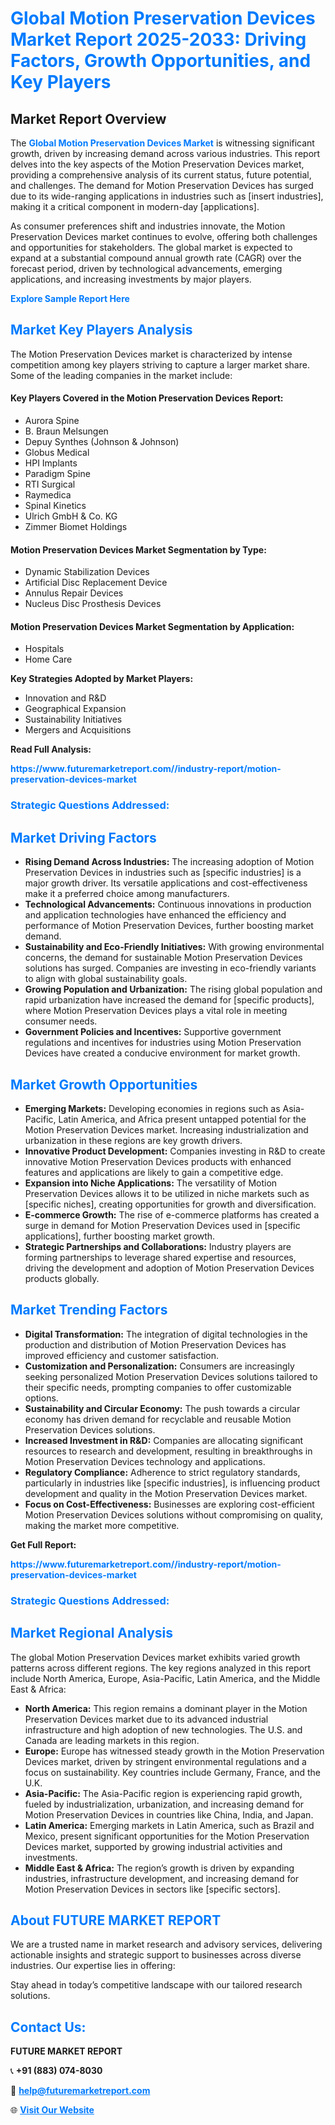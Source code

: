 <h1 style="color: #007BFF;">Global Motion Preservation Devices Market Report 2025-2033: Driving Factors, Growth Opportunities, and Key Players</h1>

<section id="overview">
<h2>Market Report Overview</h2>
<p>The <a href="https://www.futuremarketreport.com//industry-report/motion-preservation-devices-market" style="color: #007BFF; text-decoration: none;"><strong>Global Motion Preservation Devices Market</strong></a> is witnessing significant growth, driven by increasing demand across various industries. This report delves into the key aspects of the Motion Preservation Devices market, providing a comprehensive analysis of its current status, future potential, and challenges. The demand for Motion Preservation Devices has surged due to its wide-ranging applications in industries such as [insert industries], making it a critical component in modern-day [applications].</p>
<p>As consumer preferences shift and industries innovate, the Motion Preservation Devices market continues to evolve, offering both challenges and opportunities for stakeholders. The global market is expected to expand at a substantial compound annual growth rate (CAGR) over the forecast period, driven by technological advancements, emerging applications, and increasing investments by major players.</p>
</section>

<section id="overview">
<p><a href="https://www.futuremarketreport.com//request-sample/reportId=57361" style="color: #007BFF; text-decoration: none;"><strong>Explore Sample Report Here</strong></a></p>
</section>

<section id="key-players">
<h2 style="color: #007BFF;">Market Key Players Analysis</h2>
<p>The Motion Preservation Devices market is characterized by intense competition among key players striving to capture a larger market share. Some of the leading companies in the market include:</p>
<h4>Key Players Covered in the Motion Preservation Devices Report:</h4>
<ul><li>Aurora Spine</li><li>B. Braun Melsungen</li><li>Depuy Synthes (Johnson &amp; Johnson)</li><li>Globus Medical</li><li>HPI Implants</li><li>Paradigm Spine</li><li>RTI Surgical</li><li>Raymedica</li><li>Spinal Kinetics</li><li>Ulrich GmbH &amp; Co. KG</li><li>Zimmer Biomet Holdings</li></ul>
<h4>Motion Preservation Devices Market Segmentation by Type:</h4>
<ul><li>Dynamic Stabilization Devices</li><li>Artificial Disc Replacement Device</li><li>Annulus Repair Devices</li><li>Nucleus Disc Prosthesis Devices</li></ul>

<h4>Motion Preservation Devices Market Segmentation by Application:</h4>
<ul><li>Hospitals</li><li>Home Care</li></ul>
<p><strong>Key Strategies Adopted by Market Players:</strong></p>
<ul>
<li>Innovation and R&D</li>
<li>Geographical Expansion</li>
<li>Sustainability Initiatives</li>
<li>Mergers and Acquisitions</li>
</ul>
</section>

<section>
<p><strong>Read Full Analysis: </strong></p><a href="https://www.futuremarketreport.com//industry-report/motion-preservation-devices-market" style="color: #007BFF; text-decoration: none;"><strong>https://www.futuremarketreport.com//industry-report/motion-preservation-devices-market</strong></a>
<h3 style="color: #007BFF;">Strategic Questions Addressed:</h3>
</section>

<section id="driving-factors">
<h2 style="color: #007BFF;">Market Driving Factors</h2>
<ul>
<li><strong>Rising Demand Across Industries:</strong> The increasing adoption of Motion Preservation Devices in industries such as [specific industries] is a major growth driver. Its versatile applications and cost-effectiveness make it a preferred choice among manufacturers.</li>
<li><strong>Technological Advancements:</strong> Continuous innovations in production and application technologies have enhanced the efficiency and performance of Motion Preservation Devices, further boosting market demand.</li>
<li><strong>Sustainability and Eco-Friendly Initiatives:</strong> With growing environmental concerns, the demand for sustainable Motion Preservation Devices solutions has surged. Companies are investing in eco-friendly variants to align with global sustainability goals.</li>
<li><strong>Growing Population and Urbanization:</strong> The rising global population and rapid urbanization have increased the demand for [specific products], where Motion Preservation Devices plays a vital role in meeting consumer needs.</li>
<li><strong>Government Policies and Incentives:</strong> Supportive government regulations and incentives for industries using Motion Preservation Devices have created a conducive environment for market growth.</li>
</ul>
</section>

<section id="growth-opportunities">
<h2 style="color: #007BFF;">Market Growth Opportunities</h2>
<ul>
<li><strong>Emerging Markets:</strong> Developing economies in regions such as Asia-Pacific, Latin America, and Africa present untapped potential for the Motion Preservation Devices market. Increasing industrialization and urbanization in these regions are key growth drivers.</li>
<li><strong>Innovative Product Development:</strong> Companies investing in R&D to create innovative Motion Preservation Devices products with enhanced features and applications are likely to gain a competitive edge.</li>
<li><strong>Expansion into Niche Applications:</strong> The versatility of Motion Preservation Devices allows it to be utilized in niche markets such as [specific niches], creating opportunities for growth and diversification.</li>
<li><strong>E-commerce Growth:</strong> The rise of e-commerce platforms has created a surge in demand for Motion Preservation Devices used in [specific applications], further boosting market growth.</li>
<li><strong>Strategic Partnerships and Collaborations:</strong> Industry players are forming partnerships to leverage shared expertise and resources, driving the development and adoption of Motion Preservation Devices products globally.</li>
</ul>
</section>

<section id="trending-factors">
<h2 style="color: #007BFF;">Market Trending Factors</h2>
<ul>
<li><strong>Digital Transformation:</strong> The integration of digital technologies in the production and distribution of Motion Preservation Devices has improved efficiency and customer satisfaction.</li>
<li><strong>Customization and Personalization:</strong> Consumers are increasingly seeking personalized Motion Preservation Devices solutions tailored to their specific needs, prompting companies to offer customizable options.</li>
<li><strong>Sustainability and Circular Economy:</strong> The push towards a circular economy has driven demand for recyclable and reusable Motion Preservation Devices solutions.</li>
<li><strong>Increased Investment in R&D:</strong> Companies are allocating significant resources to research and development, resulting in breakthroughs in Motion Preservation Devices technology and applications.</li>
<li><strong>Regulatory Compliance:</strong> Adherence to strict regulatory standards, particularly in industries like [specific industries], is influencing product development and quality in the Motion Preservation Devices market.</li>
<li><strong>Focus on Cost-Effectiveness:</strong> Businesses are exploring cost-efficient Motion Preservation Devices solutions without compromising on quality, making the market more competitive.</li>
</ul>
</section>

<section>
<p><strong>Get Full Report: </strong></p><a href="https://www.futuremarketreport.com//industry-report/motion-preservation-devices-market" style="color: #007BFF; text-decoration: none;"><strong>https://www.futuremarketreport.com//industry-report/motion-preservation-devices-market</strong></a>
<h3 style="color: #007BFF;">Strategic Questions Addressed:</h3>
</section>


<section id="regional-analysis">
<h2 style="color: #007BFF;">Market Regional Analysis</h2>
<p>The global Motion Preservation Devices market exhibits varied growth patterns across different regions. The key regions analyzed in this report include North America, Europe, Asia-Pacific, Latin America, and the Middle East & Africa:</p>
<ul>
<li><strong>North America:</strong> This region remains a dominant player in the Motion Preservation Devices market due to its advanced industrial infrastructure and high adoption of new technologies. The U.S. and Canada are leading markets in this region.</li>
<li><strong>Europe:</strong> Europe has witnessed steady growth in the Motion Preservation Devices market, driven by stringent environmental regulations and a focus on sustainability. Key countries include Germany, France, and the U.K.</li>
<li><strong>Asia-Pacific:</strong> The Asia-Pacific region is experiencing rapid growth, fueled by industrialization, urbanization, and increasing demand for Motion Preservation Devices in countries like China, India, and Japan.</li>
<li><strong>Latin America:</strong> Emerging markets in Latin America, such as Brazil and Mexico, present significant opportunities for the Motion Preservation Devices market, supported by growing industrial activities and investments.</li>
<li><strong>Middle East & Africa:</strong> The region’s growth is driven by expanding industries, infrastructure development, and increasing demand for Motion Preservation Devices in sectors like [specific sectors].</li>
</ul>
</section>

<footer>
<h2 style="color: #007BFF;">About FUTURE MARKET REPORT</h2>
<p>We are a trusted name in market research and advisory services, delivering actionable insights and strategic support to businesses across diverse industries. Our expertise lies in offering:</p>

<p>Stay ahead in today’s competitive landscape with our tailored research solutions.</p>

<h2 style="color: #007BFF;">Contact Us:</h2>
<p><strong>FUTURE MARKET REPORT</strong></p>
<p>📞 <strong>+91 (883) 074-8030</strong></p>
<p>📧 <strong><a href="mailto:help@futuremarketreport.com" style="color: #007BFF;">help@futuremarketreport.com</a></strong></p>
<p>🌐 <strong><a href="https://www.futuremarketreport.com/" style="color: #007BFF;">Visit Our Website</a></strong></p>
</footer>